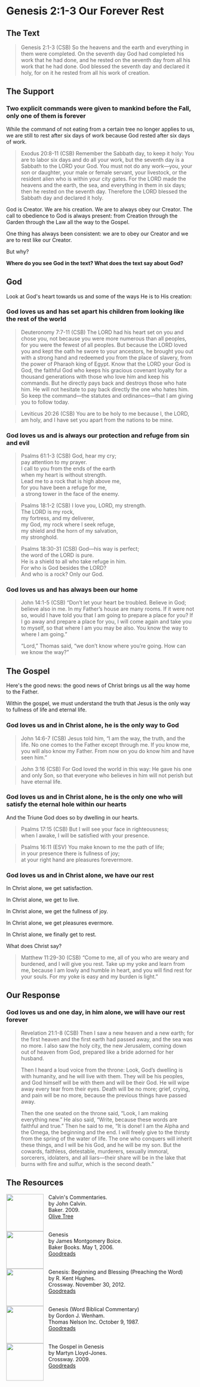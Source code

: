 # Genesis 2:1-3 Our Forever Rest

## The Text

>Genesis 2:1-3 (CSB) So the heavens and the earth and everything in them were completed. On the seventh day God had completed his work that he had done, and he rested on the seventh day from all his work that he had done. God blessed the seventh day and declared it holy, for on it he rested from all his work of creation.

## The Support

### Two explicit commands were given to mankind before the Fall, only one of them is forever

While the command of not eating from a certain tree no longer applies to us, we are still to rest after six days of work because God rested after six days of work.

>Exodus 20:8-11 (CSB) Remember the Sabbath day, to keep it holy: You are to labor six days and do all your work, but the seventh day is a Sabbath to the LORD your God. You must not do any work—you, your son or daughter, your male or female servant, your livestock, or the resident alien who is within your city gates. For the LORD made the heavens and the earth, the sea, and everything in them in six days; then he rested on the seventh day. Therefore the LORD blessed the Sabbath day and declared it holy.

God is Creator. We are his creation. We are to always obey our Creator. The call to obedience to God is always present: from Creation through the Garden through the Law all the way to the Gospel.

One thing has always been consistent: we are to obey our Creator and we are to rest like our Creator.

But why?

<div style="page-break-after: always;"></div>

**Where do you see God in the text? What does the text say about God?**

## God

Look at God's heart towards us and some of the ways He is to His creation:

### God loves us and has set apart his children from looking like the rest of the world

>Deuteronomy 7:7-11 (CSB) The LORD had his heart set on you and chose you, not because you were more numerous than all peoples, for you were the fewest of all peoples. But because the LORD loved you and kept the oath he swore to your ancestors, he brought you out with a strong hand and redeemed you from the place of slavery, from the power of Pharaoh king of Egypt. Know that the LORD your God is God, the faithful God who keeps his gracious covenant loyalty for a thousand generations with those who love him and keep his commands. But he directly pays back and destroys those who hate him. He will not hesitate to pay back directly the one who hates him. So keep the command—the statutes and ordinances—that I am giving you to follow today.

>Leviticus 20:26 (CSB) You are to be holy to me because I, the LORD, am holy, and I have set you apart from the nations to be mine.

### God loves us and is always our protection and refuge from sin and evil

>Psalms 61:1-3 (CSB) God, hear my cry;  
>pay attention to my prayer.  
>I call to you from the ends of the earth  
>when my heart is without strength.  
>Lead me to a rock that is high above me,  
>for you have been a refuge for me,  
>a strong tower in the face of the enemy.

>Psalms 18:1-2 (CSB) I love you, LORD, my strength.  
>The LORD is my rock,  
>my fortress, and my deliverer,  
>my God, my rock where I seek refuge,  
>my shield and the horn of my salvation,  
>my stronghold.

>Psalms 18:30-31 (CSB) God—his way is perfect;  
>the word of the LORD is pure.  
>He is a shield to all who take refuge in him.  
>For who is God besides the LORD?  
>And who is a rock? Only our God.

### God loves us and has always been our home

>John 14:1-5 (CSB) “Don’t let your heart be troubled. Believe in God; believe also in me. In my Father’s house are many rooms. If it were not so, would I have told you that I am going to prepare a place for you? If I go away and prepare a place for you, I will come again and take you to myself, so that where I am you may be also. You know the way to where I am going.”
>
>“Lord,” Thomas said, “we don’t know where you’re going. How can we know the way?”

## The Gospel

Here's the good news: the good news of Christ brings us all the way home to the Father.

Within the gospel, we must understand the truth that Jesus is the only way to fullness of life and eternal life.
### God loves us and in Christ alone, he is the only way to God

>John 14:6-7 (CSB) Jesus told him, “I am the way, the truth, and the life. No one comes to the Father except through me. If you know me, you will also know my Father. From now on you do know him and have seen him.”

>John 3:16 (CSB) For God loved the world in this way: He gave his one and only Son, so that everyone who believes in him will not perish but have eternal life.

### God loves us and in Christ alone, he is the only one who will satisfy the eternal hole within our hearts

And the Triune God does so by dwelling in our hearts.

>Psalms 17:15 (CSB) But I will see your face in righteousness;  
>when I awake, I will be satisfied with your presence.

>Psalms 16:11 (ESV) You make known to me the path of life;  
>in your presence there is fullness of joy;  
>at your right hand are pleasures forevermore.

### God loves us and in Christ alone, we have our rest

In Christ alone, we get satisfaction.

In Christ alone, we get to live.

In Christ alone, we get the fullness of joy.

In Christ alone, we get pleasures evermore.

In Christ alone, we finally get to rest.

What does Christ say?

>Matthew 11:29-30 (CSB) “Come to me, all of you who are weary and burdened, and I will give you rest. Take up my yoke and learn from me, because I am lowly and humble in heart, and you will find rest for your souls. For my yoke is easy and my burden is light.”

## Our Response

### God loves us and one day, in him alone, we will have our rest forever

>Revelation 21:1-8 (CSB) Then I saw a new heaven and a new earth; for the first heaven and the first earth had passed away, and the sea was no more. I also saw the holy city, the new Jerusalem, coming down out of heaven from God, prepared like a bride adorned for her husband.
>
>Then I heard a loud voice from the throne: Look, God’s dwelling is with humanity, and he will live with them. They will be his peoples, and God himself will be with them and will be their God. He will wipe away every tear from their eyes. Death will be no more; grief, crying, and pain will be no more, because the previous things have passed away.
>
>Then the one seated on the throne said, “Look, I am making everything new.” He also said, “Write, because these words are faithful and true.” Then he said to me, “It is done! I am the Alpha and the Omega, the beginning and the end. I will freely give to the thirsty from the spring of the water of life. The one who conquers will inherit these things, and I will be his God, and he will be my son. But the cowards, faithless, detestable, murderers, sexually immoral, sorcerers, idolaters, and all liars—their share will be in the lake that burns with fire and sulfur, which is the second death.”

## The Resources

<img src="/images/commentary-calvin-set-portrait.jpg" align="left" width="100" style="padding-right: 10px" />Calvin's Commentaries.  
by John Calvin.  
Baker. 2009.  
[Olive Tree](https://www.olivetree.com/store/product.php?productid=17517)

<p style="clear:both;">

<img src="/images/commentary-genesis-boice.jpg" align="left" width="100" style="padding-right: 10px" />Genesis    
by James Montgomery Boice.  
Baker Books. May 1, 2006.  
[Goodreads](https://www.goodreads.com/book/show/1327853.Genesis_Volumes_1_3?ac=1&from_search=true&qid=gvP0fM9zwn&rank=2)

<p style="clear:both;">

<img src="/images/commentary-genesis-hughes.jpg" align="left" width="100" style="padding-right: 10px" />Genesis: Beginning and Blessing (Preaching the Word)  
by R. Kent Hughes.  
Crossway. November 30, 2012.  
[Goodreads]()

<p style="clear:both;">

<img src="/images/commentary-genesis-wenham.jpg" align="left" width="100" style="padding-right: 10px" />Genesis (Word Biblical Commentary)  
by Gordon J. Wenham.  
Thomas Nelson Inc. October 9, 1987.  
[Goodreads](https://www.goodreads.com/book/show/1813608.Genesis_1_15?ac=1&from_search=true&qid=rTitY4qg9L&rank=1)

<p style="clear:both;">

<img src="/images/book-gospel-in-genesis-lloyd-jones.jpg" align="left" width="100" style="padding-right: 10px" />The Gospel in Genesis  
by Martyn Lloyd-Jones.  
Crossway. 2009.  
[Goodreads](https://www.goodreads.com/book/show/6267556-the-gospel-in-genesis?ac=1&from_search=true&qid=XlCQWKUG5b&rank=1)

<p style="clear:both;">
